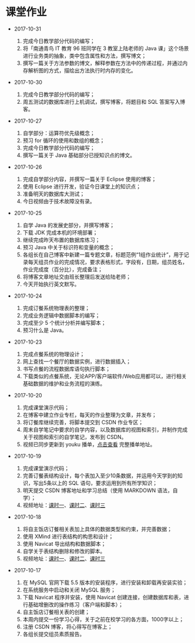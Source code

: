 # 课堂作业

* 2017-10-31  
  1. 完成今日教学部分代码的编写；  
  2. 将「南通青鸟 IT 教育 96 班同学在 3 教室上陆老师的 Java 课」这个场景进行业务类的抽象，类中包含属性和方法，撰写博文；
  3. 撰写一篇关于方法参数的博文，解释参数在方法中的传递过程，并通过内存解析图的方式，描绘出方法执行时内存的变化。

* 2017-10-30  
  1. 完成今日教学部分代码的编写；  
  2. 周五测试的数据库进行上机调试，撰写博客，将题目和 SQL 答案写入博客。

* 2017-10-27  
  1. 自学部分：运算符优先级概念；  
  2. 预习 for 循环的使用和数组的概念；  
  3. 完成今日教学部分代码的编写；  
  4. 撰写一篇关于 Java 基础部分已授知识点的博文。

* 2017-10-26  
  1. 完成自学部分内容，并撰写一篇关于 Eclipse 使用的博客；  
  2. 使用 Eclipse 进行开发，验证今日课堂上的知识点；  
  3. 准备明天的数据库大测试；  
  4. 今日视频由于技术故障没有录。

* 2017-10-25  
  1. 自学 Java 的发展史部分，并撰写博客；  
  2. 下载 JDK 完成本机的环境部署；  
  3. 继续完成昨天布置的数据库练习；  
  4. 预习 Java 中关于标识符和变量的概念；  
  5. 各组长在自己博客中新建一篇专题文章，标题范例“1组作业统计”，用于记录每天组员作业的完成情况，要求表格形式，字段有，日期，组员姓名，作业完成度（百分比），完成备注；  
  6. 将博客文章地址交由班长整理后发送给陆老师；  
  7. 今天开始执行英文默写。

* 2017-10-24  
  1. 完成订餐系统物理表的整理；  
  2. 完成业务逻辑中数据脚本的编写；  
  3. 完成至少 5 个统计分析并编写脚本；  
  4. 预习什么是 Java。

* 2017-10-23  
  1. 完成点餐系统的物理设计；  
  2. 网上查找一个餐厅的数据实例，进行数据插入；  
  3. 书写点餐的流程数据库语句执行脚本；  
  4. 下载类似的点餐系统，无论APP/客户端软件/Web应用都可以，进行相关基础数据的维护和业务流程的演练。

* 2017-10-20  
  1. 完成课堂演示代码；  
  2. 在博客中建立作业专栏，每天的作业整理为文章，并发布；  
  3. 将订餐库继续完善，将脚本提交到 CSDN 作业专区；  
  4. 周末自学笔记中要求的自学内容，以及数据库的视图和索引，并制作完成关于视图和索引的自学笔记，发布到 CSDN。  
  5. 视频已同步更新到 youku 播单，[点击查看](http://v.youku.com/v_show/id_XMzA4OTk0MzU4MA==.html?f=51239862) 完整播单地址。

* 2017-10-19  
  1. 完成课堂演示代码；  
  2. 完善订餐表结构设计，每个表加入至少10条数据，并运用今天学到的知识，写出5条以上的 SQL 语句，要求运用到所有所学知识；  
  3. 明天提交 CSDN 博客地址和学习总结（使用 MARKDOWN 语法，自学）；  
  4. 视频地址：[课时一](http://v.youku.com/v_show/id_XMzA5NTMwNzg3Mg==.html?&f=51239862&from=y1.2-3.4.9)、[课时二](http://v.youku.com/v_show/id_XMzA5NTMwNzg2NA==.html?&f=51239862&from=y1.2-3.4.10)、[课时三](http://v.youku.com/v_show/id_XMzA5NTMwNzg4OA==.html?&f=51239862&from=y1.2-3.4.11)

* 2017-10-18  
  1. 将自主饭店订餐相关表加上具体的数据类型和约束，并完善数据；  
  2. 使用 XMind 进行表结构的构思和设计；  
  3. 使用 Navicat 导出结构和数据脚本；  
  4. 自学关于表结构删除和修改的脚本。  
  5. 视频地址：[课时一](http://v.youku.com/v_show/id_XMzA5MzIzNDI3Ng==.html?f=51239862&o=0)、[课时二](http://v.youku.com/v_show/id_XMzA5MzIzNDM0NA==.html?&f=51239862&o=0&from=y1.2-3.4.2)、[课时三](http://v.youku.com/v_show/id_XMzA5MzI1MDQ1Mg==.html?&f=51239862&o=0&from=y1.2-3.4.1)

* 2017-10-17  
  1. 在 MySQL 官网下载 5.5 版本的安装程序，进行安装和卸载再安装实验；  
  2. 在系统服务中启动和关闭 MySQL 服务；  
  3. 下载 Navicat 程序并安装，使用 Navicat 创建连接，创建数据库和表，进行基础增删改的操作练习（客户端和脚本）；  
  4. 自主饭店订餐相关表的创建；  
  5. 本周内提交一份学习心得，关于之前在校学习的各方面，1000字以上；  
  6. 注册 CSDN 博客，将心得写在博客上；  
  7. 各组长提交组员素质报告。




